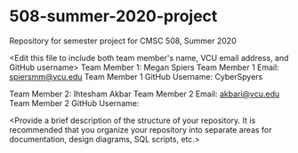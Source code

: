 # 508-summer-2020-project
Repository for semester project for CMSC 508, Summer 2020

<Edit this file to include both team member's name, VCU email address, and GitHub username>
Team Member 1: Megan Spiers
Team Member 1 Email: spiersmm@vcu.edu
Team Member 1 GitHub Username: CyberSpyers

Team Member 2: Ihtesham Akbar
Team Member 2 Email: akbari@vcu.edu
Team Member 2 GitHub Username: 

<Provide a brief description of the structure of your repository. It is recommended that you organize your repository into separate areas for documentation, design diagrams, SQL scripts, etc.>

